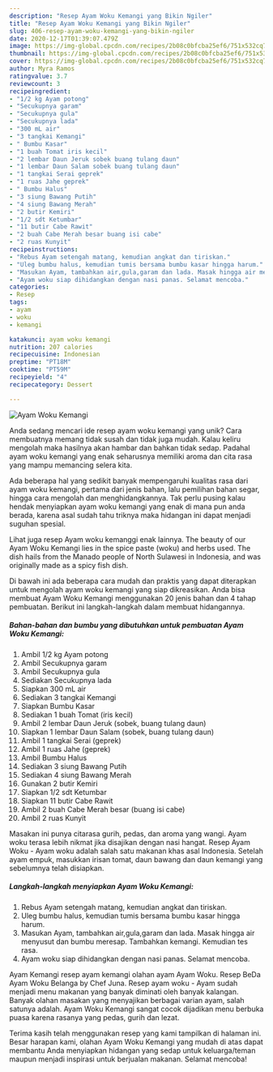 ```yaml
---
description: "Resep Ayam Woku Kemangi yang Bikin Ngiler"
title: "Resep Ayam Woku Kemangi yang Bikin Ngiler"
slug: 406-resep-ayam-woku-kemangi-yang-bikin-ngiler
date: 2020-12-17T01:39:07.479Z
image: https://img-global.cpcdn.com/recipes/2b08c0bfcba25ef6/751x532cq70/ayam-woku-kemangi-foto-resep-utama.jpg
thumbnail: https://img-global.cpcdn.com/recipes/2b08c0bfcba25ef6/751x532cq70/ayam-woku-kemangi-foto-resep-utama.jpg
cover: https://img-global.cpcdn.com/recipes/2b08c0bfcba25ef6/751x532cq70/ayam-woku-kemangi-foto-resep-utama.jpg
author: Myra Ramos
ratingvalue: 3.7
reviewcount: 3
recipeingredient:
- "1/2 kg Ayam potong"
- "Secukupnya garam"
- "Secukupnya gula"
- "Secukupnya lada"
- "300 mL air"
- "3 tangkai Kemangi"
- " Bumbu Kasar"
- "1 buah Tomat iris kecil"
- "2 lembar Daun Jeruk sobek buang tulang daun"
- "1 lembar Daun Salam sobek buang tulang daun"
- "1 tangkai Serai geprek"
- "1 ruas Jahe geprek"
- " Bumbu Halus"
- "3 siung Bawang Putih"
- "4 siung Bawang Merah"
- "2 butir Kemiri"
- "1/2 sdt Ketumbar"
- "11 butir Cabe Rawit"
- "2 buah Cabe Merah besar buang isi cabe"
- "2 ruas Kunyit"
recipeinstructions:
- "Rebus Ayam setengah matang, kemudian angkat dan tiriskan."
- "Uleg bumbu halus, kemudian tumis bersama bumbu kasar hingga harum."
- "Masukan Ayam, tambahkan air,gula,garam dan lada. Masak hingga air menyusut dan bumbu meresap. Tambahkan kemangi. Kemudian tes rasa."
- "Ayam woku siap dihidangkan dengan nasi panas. Selamat mencoba."
categories:
- Resep
tags:
- ayam
- woku
- kemangi

katakunci: ayam woku kemangi 
nutrition: 207 calories
recipecuisine: Indonesian
preptime: "PT18M"
cooktime: "PT59M"
recipeyield: "4"
recipecategory: Dessert

---
```



![Ayam Woku Kemangi](https://img-global.cpcdn.com/recipes/2b08c0bfcba25ef6/751x532cq70/ayam-woku-kemangi-foto-resep-utama.jpg)

Anda sedang mencari ide resep ayam woku kemangi yang unik? Cara membuatnya memang tidak susah dan tidak juga mudah. Kalau keliru mengolah maka hasilnya akan hambar dan bahkan tidak sedap. Padahal ayam woku kemangi yang enak seharusnya memiliki aroma dan cita rasa yang mampu memancing selera kita.

Ada beberapa hal yang sedikit banyak mempengaruhi kualitas rasa dari ayam woku kemangi, pertama dari jenis bahan, lalu pemilihan bahan segar, hingga cara mengolah dan menghidangkannya. Tak perlu pusing kalau hendak menyiapkan ayam woku kemangi yang enak di mana pun anda berada, karena asal sudah tahu triknya maka hidangan ini dapat menjadi suguhan spesial.

Lihat juga resep Ayam woku kemanggi enak lainnya. The beauty of our Ayam Woku Kemangi lies in the spice paste (woku) and herbs used. The dish hails from the Manado people of North Sulawesi in Indonesia, and was originally made as a spicy fish dish.


Di bawah ini ada beberapa cara mudah dan praktis yang dapat diterapkan untuk mengolah ayam woku kemangi yang siap dikreasikan. Anda bisa membuat Ayam Woku Kemangi menggunakan 20 jenis bahan dan 4 tahap pembuatan. Berikut ini langkah-langkah dalam membuat hidangannya.

<!--inarticleads1-->

##### Bahan-bahan dan bumbu yang dibutuhkan untuk pembuatan Ayam Woku Kemangi:

1. Ambil 1/2 kg Ayam potong
1. Ambil Secukupnya garam
1. Ambil Secukupnya gula
1. Sediakan Secukupnya lada
1. Siapkan 300 mL air
1. Sediakan 3 tangkai Kemangi
1. Siapkan  Bumbu Kasar
1. Sediakan 1 buah Tomat (iris kecil)
1. Ambil 2 lembar Daun Jeruk (sobek, buang tulang daun)
1. Siapkan 1 lembar Daun Salam (sobek, buang tulang daun)
1. Ambil 1 tangkai Serai (geprek)
1. Ambil 1 ruas Jahe (geprek)
1. Ambil  Bumbu Halus
1. Sediakan 3 siung Bawang Putih
1. Sediakan 4 siung Bawang Merah
1. Gunakan 2 butir Kemiri
1. Siapkan 1/2 sdt Ketumbar
1. Siapkan 11 butir Cabe Rawit
1. Ambil 2 buah Cabe Merah besar (buang isi cabe)
1. Ambil 2 ruas Kunyit


Masakan ini punya citarasa gurih, pedas, dan aroma yang wangi. Ayam woku terasa lebih nikmat jika disajikan dengan nasi hangat. Resep Ayam Woku - Ayam woku adalah salah satu makanan khas asal Indonesia. Setelah ayam empuk, masukkan irisan tomat, daun bawang dan daun kemangi yang sebelumnya telah disiapkan. 

<!--inarticleads2-->

##### Langkah-langkah menyiapkan Ayam Woku Kemangi:

1. Rebus Ayam setengah matang, kemudian angkat dan tiriskan.
1. Uleg bumbu halus, kemudian tumis bersama bumbu kasar hingga harum.
1. Masukan Ayam, tambahkan air,gula,garam dan lada. Masak hingga air menyusut dan bumbu meresap. Tambahkan kemangi. Kemudian tes rasa.
1. Ayam woku siap dihidangkan dengan nasi panas. Selamat mencoba.


Ayam Kemangi resep ayam kemangi olahan ayam Ayam Woku. Resep BeDa Ayam Woku Belanga by Chef Juna. Resep ayam woku - Ayam sudah menjadi menu makanan yang banyak diminati oleh banyak kalangan. Banyak olahan masakan yang menyajikan berbagai varian ayam, salah satunya adalah. Ayam Woku Kemangi sangat cocok dijadikan menu berbuka puasa karena rasanya yang pedas, gurih dan lezat. 

Terima kasih telah menggunakan resep yang kami tampilkan di halaman ini. Besar harapan kami, olahan Ayam Woku Kemangi yang mudah di atas dapat membantu Anda menyiapkan hidangan yang sedap untuk keluarga/teman maupun menjadi inspirasi untuk berjualan makanan. Selamat mencoba!
